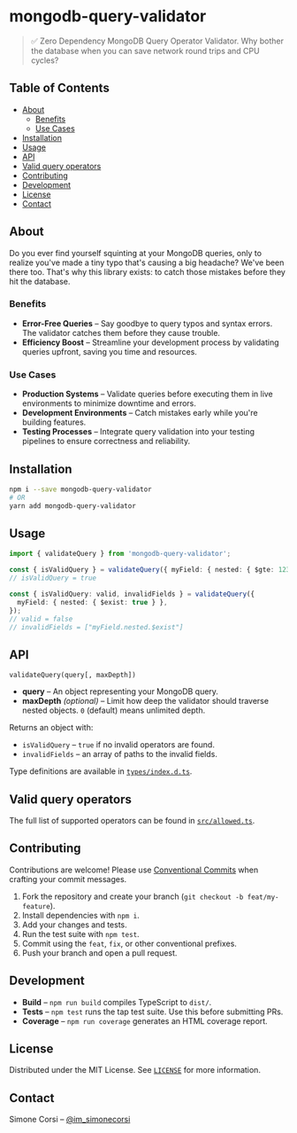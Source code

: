 # mongodb-query-validator

> ✅ Zero Dependency MongoDB Query Operator Validator. Why bother the database when you can save network round trips and CPU cycles?

## Table of Contents

<!-- toc -->
- [About](#about)
  * [Benefits](#benefits)
  * [Use Cases](#use-cases)
- [Installation](#installation)
- [Usage](#usage)
- [API](#api)
- [Valid query operators](#valid-query-operators)
- [Contributing](#contributing)
- [Development](#development)
- [License](#license)
- [Contact](#contact)
<!-- tocstop -->

## About

Do you ever find yourself squinting at your MongoDB queries, only to realize you've made a tiny typo that's causing a big headache? We've been there too. That's why this library exists: to catch those mistakes before they hit the database.

### Benefits

- **Error-Free Queries** – Say goodbye to query typos and syntax errors. The validator catches them before they cause trouble.
- **Efficiency Boost** – Streamline your development process by validating queries upfront, saving you time and resources.

### Use Cases

- **Production Systems** – Validate queries before executing them in live environments to minimize downtime and errors.
- **Development Environments** – Catch mistakes early while you're building features.
- **Testing Processes** – Integrate query validation into your testing pipelines to ensure correctness and reliability.

## Installation

```sh
npm i --save mongodb-query-validator
# OR
yarn add mongodb-query-validator
```

## Usage

```ts
import { validateQuery } from 'mongodb-query-validator';

const { isValidQuery } = validateQuery({ myField: { nested: { $gte: 123 } } });
// isValidQuery = true

const { isValidQuery: valid, invalidFields } = validateQuery({
  myField: { nested: { $exist: true } },
});
// valid = false
// invalidFields = ["myField.nested.$exist"]
```

## API

`validateQuery(query[, maxDepth])`

- **query** – An object representing your MongoDB query.
- **maxDepth** *(optional)* – Limit how deep the validator should traverse nested objects. `0` (default) means unlimited depth.

Returns an object with:

- `isValidQuery` – `true` if no invalid operators are found.
- `invalidFields` – an array of paths to the invalid fields.

Type definitions are available in [`types/index.d.ts`](./types/index.d.ts).

## Valid query operators

The full list of supported operators can be found in [`src/allowed.ts`](./src/allowed.ts).

## Contributing

Contributions are welcome! Please use [Conventional Commits](https://www.conventionalcommits.org/) when crafting your commit messages.

1. Fork the repository and create your branch (`git checkout -b feat/my-feature`).
2. Install dependencies with `npm i`.
3. Add your changes and tests.
4. Run the test suite with `npm test`.
5. Commit using the `feat`, `fix`, or other conventional prefixes.
6. Push your branch and open a pull request.

## Development

- **Build** – `npm run build` compiles TypeScript to `dist/`.
- **Tests** – `npm test` runs the tap test suite. Use this before submitting PRs.
- **Coverage** – `npm run coverage` generates an HTML coverage report.

## License

Distributed under the MIT License. See [`LICENSE`](LICENSE.md) for more information.

## Contact

Simone Corsi – [@im_simonecorsi](https://twitter.com/im_simonecorsi)
